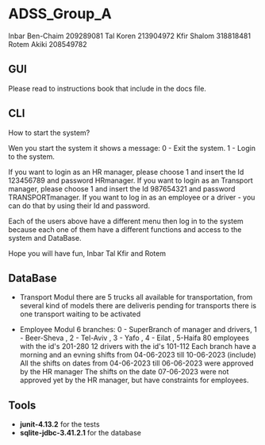 # ADSS_Group_A

Inbar Ben-Chaim 209289081
Tal Koren 213904972
Kfir Shalom 318818481
Rotem Akiki 208549782

## GUI
Please read to instructions book that include in the docs file.

## CLI
How to start the system?

Wen you start the system it shows a message:
0 - Exit the system.
1 - Login to the system.

If you want to login as an HR manager, please choose 1 and insert the Id 123456789 and password HRmanager.
If you want to login as an Transport manager, please choose 1 and insert the Id 987654321 and password TRANSPORTmanager.
If you want to log in as an employee or a driver - you can do that by using their Id and password.

Each of the users above have a different menu then log in to the system because each one of them have a different functions and access to the system and DataBase.

Hope you will have fun,
Inbar Tal Kfir and Rotem

## DataBase

 - Transport Modul
      there are 5 trucks all available for transportation, from several kind of models
      there are deliveris pending for transports
      there is one transport waiting to be activated
   
 - Employee Modul
   6 branches: 0 - SuperBranch of manager and drivers, 1 - Beer-Sheva , 2 - Tel-Aviv , 3 - Yafo , 4 - Eilat , 5-Haifa
      80 employees with the id's 201-280
      12 drivers with the id's 101-112
      Each branch have a morning and an evning shifts from 04-06-2023 till 10-06-2023 (include)
      All the shifts on dates from 04-06-2023 till 06-06-2023 were approved by the HR manager
      The shifts on the date 07-06-2023 were not approved yet by the HR manager, but have constraints for employees.


## Tools

- **junit-4.13.2** for the tests
- **sqlite-jdbc-3.41.2.1** for the database
